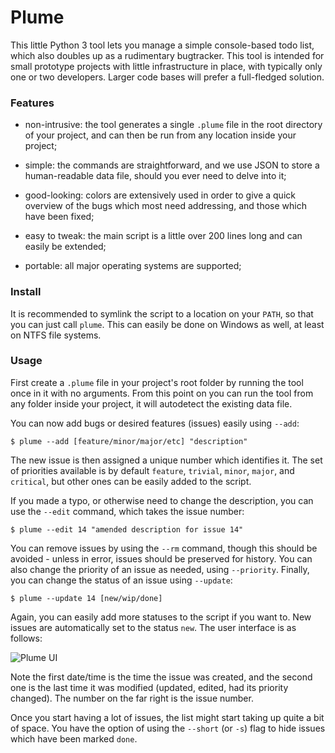 Plume
=====

This little Python 3 tool lets you manage a simple console-based todo list, which also doubles up as a rudimentary bugtracker. This tool is intended for small prototype projects with little infrastructure in place, with typically only one or two developers. Larger code bases will prefer a full-fledged solution.

### Features

 - non-intrusive: the tool generates a single `.plume` file in the root directory of your project, and can then be run from any location inside your project;
 
 - simple: the commands are straightforward, and we use JSON to store a human-readable data file, should you ever need to delve into it;
 
 - good-looking: colors are extensively used in order to give a quick overview of the bugs which most need addressing, and those which have been fixed;

 - easy to tweak: the main script is a little over 200 lines long and can easily be extended;

 - portable: all major operating systems are supported;

### Install

It is recommended to symlink the script to a location on your `PATH`, so that you can just call `plume`. This can easily be done on Windows as well, at least on NTFS file systems.

### Usage

First create a `.plume` file in your project's root folder by running the tool once in it with no arguments. From this point on you can run the tool from any folder inside your project, it will autodetect the existing data file.

You can now add bugs or desired features (issues) easily using `--add`:

    $ plume --add [feature/minor/major/etc] "description"

The new issue is then assigned a unique number which identifies it. The set of priorities available is by default `feature`, `trivial`, `minor`, `major`, and `critical`, but other ones can be easily added to the script.

If you made a typo, or otherwise need to change the description, you can use the `--edit` command, which takes the issue number:

    $ plume --edit 14 "amended description for issue 14"

You can remove issues by using the `--rm` command, though this should be avoided - unless in error, issues should be preserved for history. You can also change the priority of an issue as needed, using `--priority`. Finally, you can change the status of an issue using `--update`:

    $ plume --update 14 [new/wip/done]

Again, you can easily add more statuses to the script if you want to. New issues are automatically set to the status `new`. The user interface is as follows:

![Plume UI](http://imgur.com/u5uQE7O.png)

Note the first date/time is the time the issue was created, and the second one is the last time it was modified (updated, edited, had its priority changed). The number on the far right is the issue number.

Once you start having a lot of issues, the list might start taking up quite a bit of space. You have the option of using the `--short` (or `-s`) flag to hide issues which have been marked `done`.
